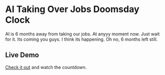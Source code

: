 # AI Taking Over Jobs Doomsday Clock

AI is 6 months away from taking our jobs. At anyyy moment now. Just wait for it. Its coming you guys. I think its happening. Oh no, 6 months left still.

## Live Demo

[Check it out](https://mlziade.github.io/AI-Countdown) and watch the countdown.
